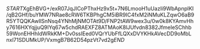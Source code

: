$START$XgEhBVG+/exR07JqJlCoPThxHz9x5t+7N6LmooH1uUazIi9WbApnplKI/qB2GHf/buYMW7NRae8cRW6TKBPhgCM5iBR9IC4fxM2iNMuKLZqwO6aB9R5YTQQKAwIlSnNsq4YNhMjNMOTAt9D/FNP2tAW9wex3u/0w0k8KYAmvHhy7616HXYqjjuQ9IYq67w5chdRAEXFZ8ATMAoK8lJUfvdn8382JfmeIeSChhb59WonEHHhIdWRkKM+Dv0ssIEed0VQrYUbFfLQXxDVYKHkAVecDD9oMbLnxl71SDUMkUP/VxmgB7B62D54pzVt7vd2g$END$